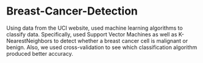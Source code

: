 # Breast-Cancer-Detection
Using data from the UCI website, used machine learning algorithms to classify data. Specifically, used Support Vector Machines as well as K-NearestNeighbors to detect whether a breast cancer cell is malignant or benign. Also, we used cross-validation to see which classification algorithm produced better accuracy.

